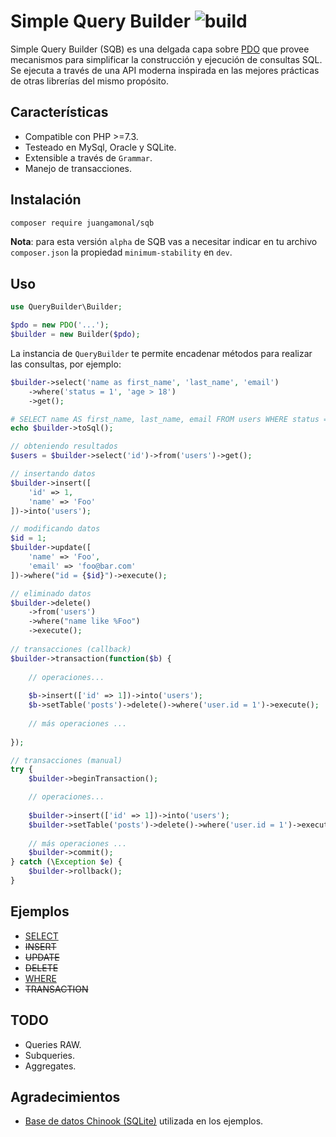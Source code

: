 # Simple Query Builder ![build](https://travis-ci.org/juangamonal/simple-query-builder.svg?branch=master)

Simple Query Builder (SQB) es una delgada capa sobre [PDO](https://www.php.net/manual/es/book.pdo.php) que provee mecanismos para simplificar la construcción y ejecución de consultas SQL. Se ejecuta a través de una API moderna inspirada en las mejores prácticas de otras librerías del mismo propósito.

## Características

- Compatible con PHP >=7.3.
- Testeado en MySql, Oracle y SQLite.
- Extensible a través de `Grammar`.
- Manejo de transacciones.

## Instalación

```sh
composer require juangamonal/sqb
```

**Nota**: para esta versión `alpha` de SQB vas a necesitar indicar en tu archivo `composer.json` la propiedad `minimum-stability` en `dev`.

## Uso
```php
use QueryBuilder\Builder;

$pdo = new PDO('...');
$builder = new Builder($pdo);
```

La instancia de `QueryBuilder` te permite encadenar métodos para realizar las consultas, por ejemplo:

```php
$builder->select('name as first_name', 'last_name', 'email')
    ->where('status = 1', 'age > 18')
    ->get();

# SELECT name AS first_name, last_name, email FROM users WHERE status = 1 AND age > 18
echo $builder->toSql();

// obteniendo resultados
$users = $builder->select('id')->from('users')->get();

// insertando datos
$builder->insert([
    'id' => 1,
    'name' => 'Foo'
])->into('users');

// modificando datos
$id = 1;
$builder->update([
    'name' => 'Foo',
    'email' => 'foo@bar.com'
])->where("id = {$id}")->execute();

// eliminado datos
$builder->delete()
    ->from('users')
    ->where("name like %Foo")
    ->execute();
    
// transacciones (callback)
$builder->transaction(function($b) {
    
    // operaciones...
    
    $b->insert(['id' => 1])->into('users');
    $b->setTable('posts')->delete()->where('user.id = 1')->execute();
    
    // más operaciones ...
    
});

// transacciones (manual)
try {
    $builder->beginTransaction();

    // operaciones...
    
    $builder->insert(['id' => 1])->into('users');
    $builder->setTable('posts')->delete()->where('user.id = 1')->execute();
    
    // más operaciones ...
    $builder->commit();
} catch (\Exception $e) {
    $builder->rollback();
}
```

## Ejemplos

- [SELECT](examples/select.php)
- ~~INSERT~~
- ~~UPDATE~~
- ~~DELETE~~
- [WHERE](examples/where.php)
- ~~TRANSACTION~~

## TODO

- Queries RAW.
- Subqueries.
- Aggregates.

## Agradecimientos

- [Base de datos Chinook (SQLite)](https://github.com/lerocha/chinook-database/blob/master/ChinookDatabase/DataSources/Chinook_Sqlite.sqlite) utilizada en los ejemplos.
